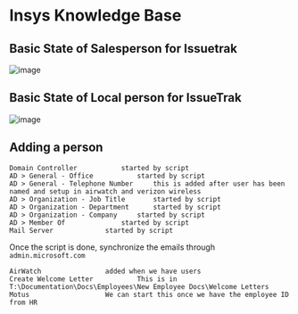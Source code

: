 # Insys Knowledge Base

## Basic State of Salesperson for Issuetrak

![image](https://user-images.githubusercontent.com/11879769/45961499-7f53c080-bfd3-11e8-82dd-0c6f09dcf8a7.png)

## Basic State of Local person for IssueTrak

![image](https://user-images.githubusercontent.com/11879769/46113526-a6f98300-c1a3-11e8-92b9-bd921158b4bc.png)

## Adding a person 

    Domain Controller			started by script
    AD > General - Office			started by script 
    AD > General - Telephone Number		this is added after user has been named and setup in airwatch and verizon wireless
    AD > Organization - Job Title		started by script
    AD > Organization - Department		started by script
    AD > Organization - Company		started by script
    AD > Member Of				started by script
    Mail Server				started by script

Once the script is done, synchronize the emails through `admin.microsoft.com`
  
    AirWatch				added when we have users 
    Create Welcome Letter			This is in T:\Documentation\Docs\Employees\New Employee Docs\Welcome Letters
    Motus					We can start this once we have the employee ID from HR
